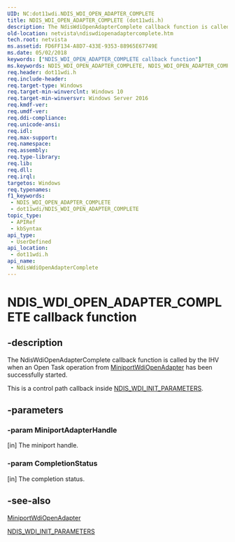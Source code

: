 ```yaml
---
UID: NC:dot11wdi.NDIS_WDI_OPEN_ADAPTER_COMPLETE
title: NDIS_WDI_OPEN_ADAPTER_COMPLETE (dot11wdi.h)
description: The NdisWdiOpenAdapterComplete callback function is called by the IHV when an Open Task operation from MiniportWdiOpenAdapter has been successfully started.
old-location: netvista\ndiswdiopenadaptercomplete.htm
tech.root: netvista
ms.assetid: FD6FF134-A8D7-433E-9353-88965E67749E
ms.date: 05/02/2018
keywords: ["NDIS_WDI_OPEN_ADAPTER_COMPLETE callback function"]
ms.keywords: NDIS_WDI_OPEN_ADAPTER_COMPLETE, NDIS_WDI_OPEN_ADAPTER_COMPLETE callback, NdisWdiOpenAdapterComplete, NdisWdiOpenAdapterComplete callback function [Network Drivers Starting with Windows Vista], dot11wdi/NdisWdiOpenAdapterComplete, netvista.ndiswdiopenadaptercomplete
req.header: dot11wdi.h
req.include-header: 
req.target-type: Windows
req.target-min-winverclnt: Windows 10
req.target-min-winversvr: Windows Server 2016
req.kmdf-ver: 
req.umdf-ver: 
req.ddi-compliance: 
req.unicode-ansi: 
req.idl: 
req.max-support: 
req.namespace: 
req.assembly: 
req.type-library: 
req.lib: 
req.dll: 
req.irql: 
targetos: Windows
req.typenames: 
f1_keywords:
 - NDIS_WDI_OPEN_ADAPTER_COMPLETE
 - dot11wdi/NDIS_WDI_OPEN_ADAPTER_COMPLETE
topic_type:
 - APIRef
 - kbSyntax
api_type:
 - UserDefined
api_location:
 - dot11wdi.h
api_name:
 - NdisWdiOpenAdapterComplete
---
```


# NDIS_WDI_OPEN_ADAPTER_COMPLETE callback function


## -description

The NdisWdiOpenAdapterComplete callback function is called by the IHV when an Open Task operation from <a href="https://docs.microsoft.com/windows-hardware/drivers/ddi/dot11wdi/nc-dot11wdi-miniport_wdi_open_adapter">MiniportWdiOpenAdapter</a> has been successfully started.

This is a control path callback inside <a href="https://docs.microsoft.com/windows-hardware/drivers/ddi/dot11wdi/ns-dot11wdi-_ndis_wdi_init_parameters">NDIS_WDI_INIT_PARAMETERS</a>.

## -parameters

### -param MiniportAdapterHandle 

[in]
The miniport handle.

### -param CompletionStatus 

[in]
The completion status.

## -see-also

<a href="https://docs.microsoft.com/windows-hardware/drivers/ddi/dot11wdi/nc-dot11wdi-miniport_wdi_open_adapter">MiniportWdiOpenAdapter</a>



<a href="https://docs.microsoft.com/windows-hardware/drivers/ddi/dot11wdi/ns-dot11wdi-_ndis_wdi_init_parameters">NDIS_WDI_INIT_PARAMETERS</a>

